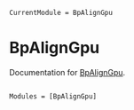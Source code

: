 ```@meta
CurrentModule = BpAlignGpu
```

# BpAlignGpu

Documentation for [BpAlignGpu](https://github.com/pagnani/BpAlignGpu.jl).

```@index
```

```@autodocs
Modules = [BpAlignGpu]
```
